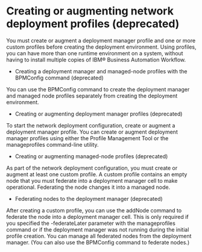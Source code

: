 # Creating or augmenting network deployment profiles (deprecated)

You must create or augment a deployment manager
profile and one or more custom profiles before creating the deployment
environment. Using profiles, you can have more than one runtime environment
on a system, without having to install multiple copies of IBM® Business Automation Workflow.

- Creating a deployment manager and managed-node profiles with the BPMConfig command (deprecated)

You can use the BPMConfig command to create the deployment manager and managed node profiles separately from creating the deployment environment.
- Creating or augmenting deployment manager profiles (deprecated)

To start the network deployment configuration, create or augment a deployment manager profile. You can create or augment deployment manager profiles using either the Profile Management Tool or the manageprofiles command-line utility.
- Creating or augmenting managed-node profiles (deprecated)

As part of the network deployment configuration, you must create or augment at least one custom profile. A custom profile contains an empty node that you must federate into a deployment manager cell to make operational. Federating the node changes it into a managed node.
- Federating nodes to the deployment manager (deprecated)

After creating a custom profile, you can use the addNode command to federate the node into a deployment manager cell. This is only required if you specified the -federateLater parameter with the manageprofiles command or if the deployment manager was not running during the initial profile creation. You can manage all federated nodes from the deployment manager. (You can also use the BPMConfig command to federate nodes.)